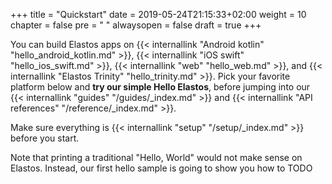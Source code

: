 +++
title = "Quickstart"
date = 2019-05-24T21:15:33+02:00
weight = 10
chapter = false
pre = "<i class='fa ela-page'></i> "
alwaysopen = false
draft = true
+++ 

You can build Elastos apps on {{< internallink "Android kotlin" "hello_android_kotlin.md" >}}, {{< internallink "iOS swift" "hello_ios_swift.md" >}}, {{< internallink "web" "hello_web.md" >}}, and {{< internallink "Elastos Trinity" "hello_trinity.md" >}}. Pick your favorite platform below and **try our simple Hello Elastos**, before jumping into our {{< internallink "guides" "/guides/_index.md" >}} and {{< internallink "API references" "/reference/_index.md" >}}.

Make sure everything is {{< internallink "setup" "/setup/_index.md" >}} before you start.

Note that printing a traditional "Hello, World" would not make sense on Elastos. Instead, our first hello sample is going to show you how to TODO